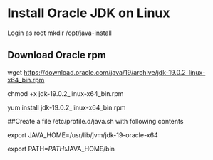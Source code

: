 # Install Oracle JDK on Linux

Login as root
mkdir /opt/java-install

## Download Oracle rpm
wget https://download.oracle.com/java/19/archive/jdk-19.0.2_linux-x64_bin.rpm

chmod +x jdk-19.0.2_linux-x64_bin.rpm

yum install jdk-19.0.2_linux-x64_bin.rpm


##Create a file /etc/profile.d/java.sh with following contents 

export JAVA_HOME=/usr/lib/jvm/jdk-19-oracle-x64

export PATH=$PATH:$JAVA_HOME/bin

